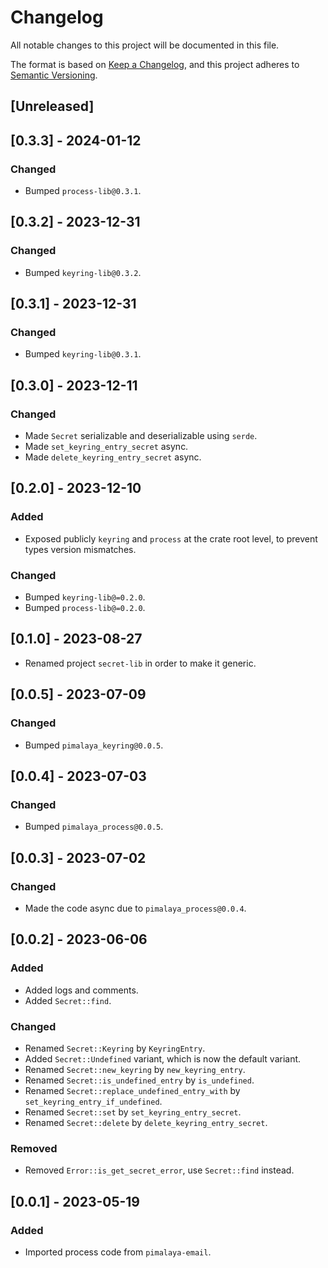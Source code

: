 # Changelog

All notable changes to this project will be documented in this file.

The format is based on [Keep a Changelog](https://keepachangelog.com/en/1.0.0/),
and this project adheres to [Semantic Versioning](https://semver.org/spec/v2.0.0.html).

## [Unreleased]

## [0.3.3] - 2024-01-12

### Changed

- Bumped `process-lib@0.3.1`.

## [0.3.2] - 2023-12-31

### Changed

- Bumped `keyring-lib@0.3.2`.

## [0.3.1] - 2023-12-31

### Changed

- Bumped `keyring-lib@0.3.1`.

## [0.3.0] - 2023-12-11

### Changed

- Made `Secret` serializable and deserializable using `serde`.
- Made `set_keyring_entry_secret` async.
- Made `delete_keyring_entry_secret` async.

## [0.2.0] - 2023-12-10

### Added

- Exposed publicly `keyring` and `process` at the crate root level, to prevent types version mismatches.

### Changed

- Bumped `keyring-lib@=0.2.0`.
- Bumped `process-lib@=0.2.0`.

## [0.1.0] - 2023-08-27

- Renamed project `secret-lib` in order to make it generic.

## [0.0.5] - 2023-07-09

### Changed

- Bumped `pimalaya_keyring@0.0.5`.

## [0.0.4] - 2023-07-03

### Changed

- Bumped `pimalaya_process@0.0.5`.

## [0.0.3] - 2023-07-02

### Changed

- Made the code async due to `pimalaya_process@0.0.4`.

## [0.0.2] - 2023-06-06

### Added

- Added logs and comments.
- Added `Secret::find`.

### Changed

- Renamed `Secret::Keyring` by `KeyringEntry`.
- Added `Secret::Undefined` variant, which is now the default variant.
- Renamed `Secret::new_keyring` by `new_keyring_entry`.
- Renamed `Secret::is_undefined_entry` by `is_undefined`.
- Renamed `Secret::replace_undefined_entry_with` by `set_keyring_entry_if_undefined`.
- Renamed `Secret::set` by `set_keyring_entry_secret`.
- Renamed `Secret::delete` by `delete_keyring_entry_secret`.

### Removed

- Removed `Error::is_get_secret_error`, use `Secret::find` instead.

## [0.0.1] - 2023-05-19

### Added

- Imported process code from `pimalaya-email`.
